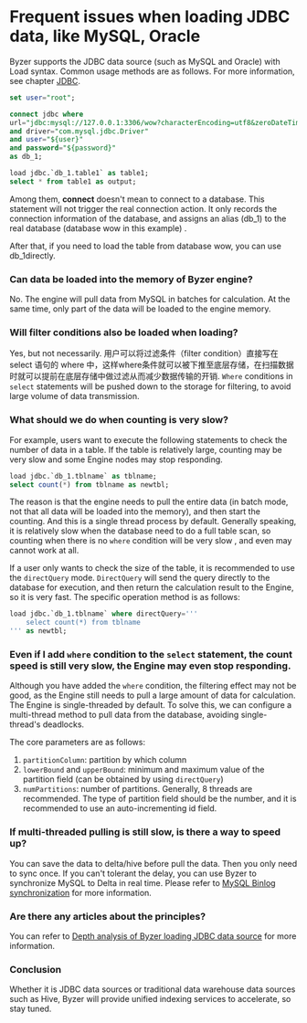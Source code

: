 # Frequent issues when loading JDBC data, like MySQL, Oracle
Byzer supports the JDBC data source (such as MySQL and Oracle) with Load syntax. Common usage methods are as follows. For more information, see chapter [JDBC](/byzer-lang/en-us/datasource/jdbc.md).

```sql
set user="root";

connect jdbc where
url="jdbc:mysql://127.0.0.1:3306/wow?characterEncoding=utf8&zeroDateTimeBehavior=convertToNull&tinyInt1isBit=false"
and driver="com.mysql.jdbc.Driver"
and user="${user}"
and password="${password}"
as db_1;

load jdbc.`db_1.table1` as table1;
select * from table1 as output;
```

Among them, **connect** doesn't mean to connect to a database. This statement will not trigger the real connection action. It only records the connection information of the database, and assigns an alias (db_1) to the real database (database wow in this example)  .

After that, if you need to load the table from database wow, you can use db_1directly.

### Can data be loaded into the memory of Byzer engine?
No. The engine will pull data from MySQL in batches for calculation. At the same time, only part of the data will be loaded to the engine memory.

### Will filter conditions also be loaded when loading?
Yes, but not necessarily. 用户可以将过滤条件（filter condition）直接写在 select 语句的 where 中，这样where条件就可以被下推至底层存储，在扫描数据时就可以提前在底层存储中做过滤从而减少数据传输的开销. `Where` conditions in `select` statements will be pushed down to the storage for filtering, to avoid large volume of data transmission.

### What should we do when counting is very slow?
For example, users want to execute the following statements to check the number of data in a table. If the table is relatively large, counting may be very slow and some Engine nodes may stop responding.

```sql
load jdbc.`db_1.tblname` as tblname;
select count(*) from tblname as newtbl;
```

The reason is that the engine needs to pull the entire data (in batch mode, not that all data will be loaded into the memory), and then start the counting.  And this is a single thread process by default. Generally speaking, it is relatively slow when the database need to do a full table scan, so counting when there is no `where` condition will be very slow , and even may cannot work at all.

If a user only wants to check the size of the table, it is recommended to use the `directQuery` mode. `DirectQuery` will send the query directly to the database for execution, and then return the calculation result to the Engine, so it is very fast. The specific operation method is as follows:

```sql
load jdbc.`db_1.tblname` where directQuery='''
    select count(*) from tblname
''' as newtbl;
```

### Even if I add `where` condition to the `select` statement, the count speed is still very slow, the Engine may even stop responding.
Although you have added the  `where` condition, the filtering effect may not be good, as the Engine still needs to pull a large amount of data for calculation. The Engine is single-threaded by default. To solve this, we can configure a multi-thread method to pull data from the database, avoiding single-thread's deadlocks.

The core parameters are as follows:

1. `partitionColumn`: partition by which column
2. `lowerBound` and `upperBound`: minimum and maximum value of the partition field (can be obtained by using `directQuery`)
3. `numPartitions`: number of partitions. Generally, 8 threads are recommended. The type of partition field should be the number, and it is recommended to use an auto-incrementing id field.

### If multi-threaded pulling is still slow, is there a way to speed up?
You can save the data to delta/hive before pull the data. Then you only need to  sync once. If you can't tolerant the delay, you can use Byzer to synchronize MySQL to Delta in real time. Please refer to [MySQL Binlog synchronization](/byzer-lang/zh-cn/datahouse/mysql_binlog.md) for more information.

### Are there any articles about the principles?
You can refer to [Depth analysis of Byzer loading JDBC data source](https://mp.weixin.qq.com/s/zaz8sRdIkQEUn65FPQfIQg) for more information.

### Conclusion
Whether it is JDBC data sources or traditional data warehouse data sources such as Hive, Byzer will provide unified indexing services to accelerate, so stay tuned.

